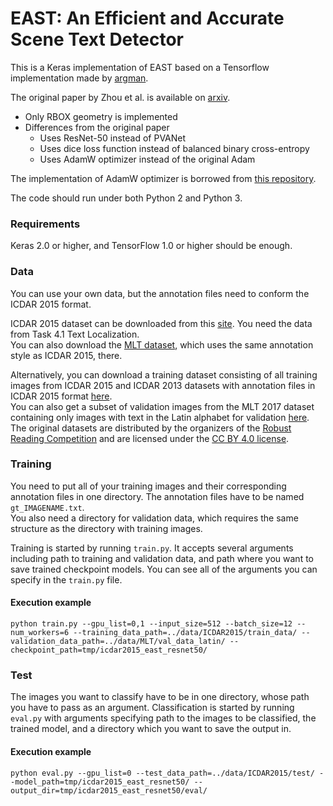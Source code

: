 
# EAST: An Efficient and Accurate Scene Text Detector

This is a Keras implementation of EAST based on a Tensorflow implementation made by [argman](https://github.com/argman/EAST).

The original paper by Zhou et al. is available on [arxiv](https://arxiv.org/abs/1704.03155).

+ Only RBOX geometry is implemented
+ Differences from the original paper
    + Uses ResNet-50 instead of PVANet
    + Uses dice loss function instead of balanced binary cross-entropy
    + Uses AdamW optimizer instead of the original Adam

The implementation of AdamW optimizer is borrowed from [this repository](https://github.com/shaoanlu/AdamW-and-SGDW).

The code should run under both Python 2 and Python 3.

### Requirements

Keras 2.0 or higher, and TensorFlow 1.0 or higher should be enough.

### Data

You can use your own data, but the annotation files need to conform the ICDAR 2015 format.

ICDAR 2015 dataset can be downloaded from this [site](http://rrc.cvc.uab.es/?ch=4&com=introduction). You need the data from Task 4.1 Text Localization.\
You can also download the [MLT dataset](http://rrc.cvc.uab.es/?ch=8&com=introduction), which uses the same annotation style as ICDAR 2015, there.

Alternatively, you can download a training dataset consisting of all training images from ICDAR 2015 and ICDAR 2013 datasets with annotation files in ICDAR 2015 format [here](https://drive.google.com/file/d/1p9a3K0czxIJ6zx0cFMURnKg5ydTK3jlk/view?usp=sharing).\
You can also get a subset of validation images from the MLT 2017 dataset containing only images with text in the Latin alphabet for validation [here](https://drive.google.com/file/d/1Ljye_kHCfZ54wHQINOivgClUAj8EF-v-/view?usp=sharing).\
The original datasets are distributed by the organizers of the [Robust Reading Competition](http://rrc.cvc.uab.es/) and are licensed under the [CC BY 4.0 license](https://creativecommons.org/licenses/by/4.0/).

### Training

You need to put all of your training images and their corresponding annotation files in one directory. The annotation files have to be named `gt_IMAGENAME.txt`.\
You also need a directory for validation data, which requires the same structure as the directory with training images.

Training is started by running `train.py`. It accepts several arguments including path to training and validation data, and path where you want to save trained checkpoint models. You can see all of the arguments you can specify in the `train.py` file.

#### Execution example
```
python train.py --gpu_list=0,1 --input_size=512 --batch_size=12 --num_workers=6 --training_data_path=../data/ICDAR2015/train_data/ --validation_data_path=../data/MLT/val_data_latin/ --checkpoint_path=tmp/icdar2015_east_resnet50/
```

### Test

The images you want to classify have to be in one directory, whose path you have to pass as an argument. Classification is started by running `eval.py` with arguments specifying path to the images to be classified, the trained model, and a directory which you want to save the output in.

#### Execution example
```
python eval.py --gpu_list=0 --test_data_path=../data/ICDAR2015/test/ --model_path=tmp/icdar2015_east_resnet50/ --output_dir=tmp/icdar2015_east_resnet50/eval/
```

